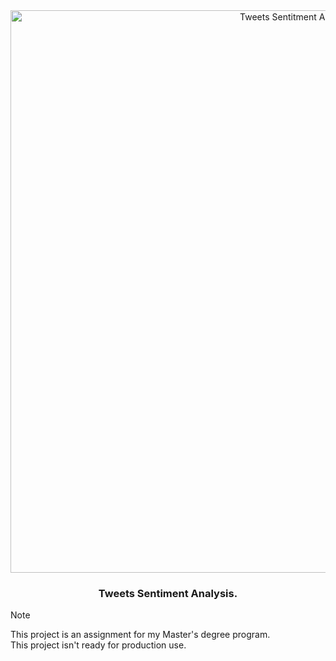<div align="center">
  <img src="https://github.com/user-attachments/assets/935ba272-f01d-42cd-be78-99123cde8264" width="900px" alt="Tweets Sentitment Analysis">
  <h3>Tweets Sentiment Analysis.</h3>
</div>

> [!NOTE]  
> This project is an assignment for my Master's degree program.<br/>
> This project isn't ready for production use.
